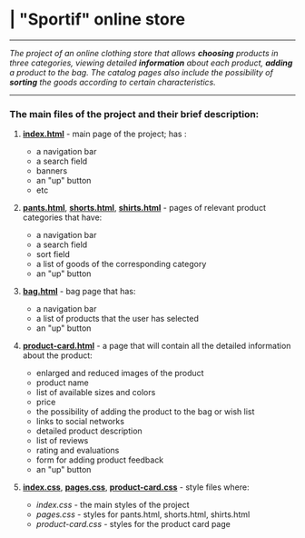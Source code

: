 # | "Sportif" online store

---

*The project of an online clothing store that allows **choosing** products in three categories, viewing detailed **information** about each product, **adding** a product to the bag. The catalog pages also include the possibility of **sorting** the goods according to certain characteristics.*

---

### **The main files of the project and their brief description:**

1. **[index.html](./index.html)** - main page of the project; has :
    - a navigation bar
    - a search field
    - banners
    - an "up" button
    - etc

2. **[pants.html](./pages/pants.html)**, **[shorts.html](./pages/shorts.html)**, **[shirts.html](./pages/shirts.html)** - pages of relevant product categories that have:
    - a navigation bar
    - a search field
    - sort field
    - a list of goods of the corresponding category
    - an "up" button

3. **[bag.html](./pages/bag.html)** - bag page that has:
    - a navigation bar
    - a list of products that the user has selected
    - an "up" button

4. **[product-card.html](./pages/product-card.html)** - a page that will contain all the detailed information about the product:
    - enlarged and reduced images of the product
    - product name
    - list of available sizes and colors
    - price
    - the possibility of adding the product to the bag or wish list
    - links to social networks
    - detailed product description
    - list of reviews
    - rating and evaluations
    - form for adding product feedback
    - an "up" button

5. **[index.css](./styles/index.css)**, **[pages.css](./pages/styles/pages.css)**, **[product-card.css](./pages/styles/product-card.css)** - style files where:
    - *index.css* - the main styles of the project
    - *pages.css* - styles for pants.html, shorts.html, shirts.html
    - *product-card.css* - styles for the product card page